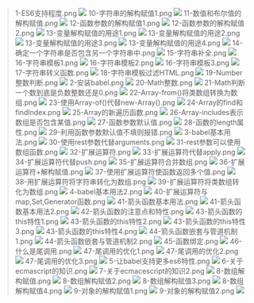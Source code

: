 >1-ES6支持程度.png
![](./1-ES6支持程度.png) 
>10-字符串的解构赋值1.png
![](./10-字符串的解构赋值1.png) 
>11-数值和布尔值的解构赋值.png
![](./11-数值和布尔值的解构赋值.png) 
>12-函数参数的解构赋值1.png
![](./12-函数参数的解构赋值1.png) 
>12-函数参数的解构赋值2.png
![](./12-函数参数的解构赋值2.png) 
>13-变量解构赋值的用途1.png
![](./13-变量解构赋值的用途1.png) 
>13-变量解构赋值的用途2.png
![](./13-变量解构赋值的用途2.png) 
>13-变量解构赋值的用途3.png
![](./13-变量解构赋值的用途3.png) 
>13-变量解构赋值的用途4.png
![](./13-变量解构赋值的用途4.png) 
>14-确定一个字符串是否包含另一个字符串中.png
![](./14-确定一个字符串是否包含另一个字符串中.png) 
>15-字符串补全.png
![](./15-字符串补全.png) 
>16-字符串模板1.png
![](./16-字符串模板1.png) 
>16-字符串模板2.png
![](./16-字符串模板2.png) 
>16-字符串模板3.png
![](./16-字符串模板3.png) 
>17-字符串转义函数.png
![](./17-字符串转义函数.png) 
>18-字符串模板过滤HTML.png
![](./18-字符串模板过滤HTML.png) 
>19-Number整数判断.png
![](./19-Number整数判断.png) 
>2-安装babel.png
![](./2-安装babel.png) 
>20-Math整数.png
![](./20-Math整数.png) 
>21-Math判断一个数到底是负数整数还是0.png
![](./21-Math判断一个数到底是负数整数还是0.png) 
>22-Array-from()将类数组转换为数组.png
![](./22-Array-from()将类数组转换为数组.png) 
>23-使用Array-of()代替new-Array().png
![](./23-使用Array-of()代替new-Array().png) 
>24-Array的find和findIndex.png
![](./24-Array的find和findIndex.png) 
>25-Array的新遍历函数.png
![](./25-Array的新遍历函数.png) 
>26-Array-includes表示数组是否包含某值.png
![](./26-Array-includes表示数组是否包含某值.png) 
>27-函数参数默认值.png
![](./27-函数参数默认值.png) 
>28-函数的length属性.png
![](./28-函数的length属性.png) 
>29-利用函数参数默认值不填则报错.png
![](./29-利用函数参数默认值不填则报错.png) 
>3-babel基本用法.png
![](./3-babel基本用法.png) 
>30-使用rest参数代替arguments.png
![](./30-使用rest参数代替arguments.png) 
>31-rest参数可以使用数组函数.png
![](./31-rest参数可以使用数组函数.png) 
>32-扩展运算符.png
![](./32-扩展运算符.png) 
>33-扩展运算符代替apply.png
![](./33-扩展运算符代替apply.png) 
>34-扩展运算符代替push.png
![](./34-扩展运算符代替push.png) 
>35-扩展运算符合并数组.png
![](./35-扩展运算符合并数组.png) 
>36-扩展运算符+解构赋值.png
![](./36-扩展运算符+解构赋值.png) 
>37-使用扩展运算符使函数返回多个值.png
![](./37-使用扩展运算符使函数返回多个值.png) 
>38-用扩展运算符将字符串转化为数组.png
![](./38-用扩展运算符将字符串转化为数组.png) 
>39-扩展运算符将类数组转化为数组.png
![](./39-扩展运算符将类数组转化为数组.png) 
>4-babel基本用法2.png
![](./4-babel基本用法2.png) 
>40-扩展运算符与map,Set,Generator函数.png
![](./40-扩展运算符与map,Set,Generator函数.png) 
>41-箭头函数基本用法.png
![](./41-箭头函数基本用法.png) 
>41-箭头函数基本用法2.png
![](./41-箭头函数基本用法2.png) 
>42-箭头函数的注意点和特性.png
![](./42-箭头函数的注意点和特性.png) 
>43-箭头函数的this特性1.png
![](./43-箭头函数的this特性1.png) 
>43-箭头函数的this特性2.png
![](./43-箭头函数的this特性2.png) 
>43-箭头函数的this特性3.png
![](./43-箭头函数的this特性3.png) 
>43-箭头函数的this特性4.png
![](./43-箭头函数的this特性4.png) 
>44-箭头函数嵌套与管道机制1.png
![](./44-箭头函数嵌套与管道机制1.png) 
>44-箭头函数嵌套与管道机制2.png
![](./44-箭头函数嵌套与管道机制2.png) 
>45-函数绑定.png
![](./45-函数绑定.png) 
>46-什么是尾调用.png
![](./46-什么是尾调用.png) 
>47-尾调用的优化1.png
![](./47-尾调用的优化1.png) 
>47-尾调用的优化2.png
![](./47-尾调用的优化2.png) 
>47-尾调用的优化3.png
![](./47-尾调用的优化3.png) 
>5-让babel支持更多es6特性.png
![](./5-让babel支持更多es6特性.png) 
>6-关于ecmascript的知识.png
![](./6-关于ecmascript的知识.png) 
>7-关于ecmacescript的知识2.png
![](./7-关于ecmacescript的知识2.png) 
>8-数组解构赋值.png
![](./8-数组解构赋值.png) 
>8-数组解构赋值2.png
![](./8-数组解构赋值2.png) 
>8-数组解构赋值3.png
![](./8-数组解构赋值3.png) 
>8-数组解构赋值4.png
![](./8-数组解构赋值4.png) 
>9-对象的解构赋值1.png
![](./9-对象的解构赋值1.png) 
>9-对象的解构赋值2.png
![](./9-对象的解构赋值2.png) 

